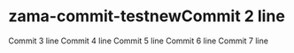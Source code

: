 # zama-commit-testnewCommit 2 line
Commit 3 line
Commit 4 line
Commit 5 line
Commit 6 line
Commit 7 line
